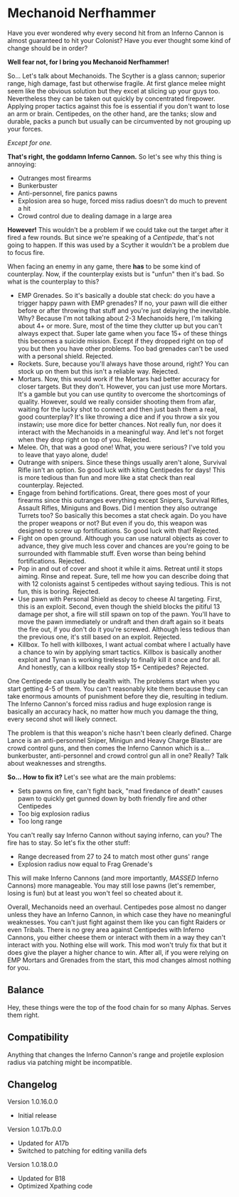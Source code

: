 # Mechanoid Nerfhammer
Have you ever wondered why every second hit from an Inferno Cannon is almost guaranteed to hit your Colonist? Have you ever thought some kind of change should be in order?

**Well fear not, for I bring you Mechanoid Nerfhammer!**

So... Let's talk about Mechanoids. The Scyther is a glass cannon; superior range, high damage, fast but otherwise fragile. At first glance melee might seem like the obvious solution but they excel at slicing up your guys too. Nevertheless they can be taken out quickly by concentrated firepower. Applying proper tactics against this foe is essential if you don't want to lose an arm or brain. Centipedes, on the other hand, are the tanks; slow and durable, packs a punch but usually can be circumvented by not grouping up your forces.

*Except for one.*

**That's right, the goddamn Inferno Cannon.** So let's see why this thing is annoying:
- Outranges most firearms
- Bunkerbuster
- Anti-personnel, fire panics pawns
- Explosion area so huge, forced miss radius doesn't do much to prevent a hit
- Crowd control due to dealing damage in a large area

**However!** This wouldn't be a problem if we could take out the target after it fired a few rounds. But since we're speaking of a *Centipede*, that's not going to happen. If this was used by a Scyther it wouldn't be a problem due to focus fire.

When facing an enemy in any game, there **has** to be some kind of counterplay. Now, if the counterplay exists but is "unfun" then it's bad. So what is the counterplay to this?
- EMP Grenades. So it's basically a double stat check: do you have a trigger happy pawn with EMP grenades? If no, your pawn will die either before or after throwing that stuff and you're just delaying the inevitable. Why? Because I'm not talking about 2-3 Mechanoids here, I'm talking about 4+ or more. Sure, most of the time they clutter up but you can't always expect that. Super late game when you face 15+ of these things this becomes a suicide mission. Except if they dropped right on top of you but then you have other problems. Too bad grenades can't be used with a personal shield. Rejected.
- Rockets. Sure, because you'll always have those around, right? You can stock up on them but this isn't a reliable way. Rejected.
- Mortars. Now, this would work if the Mortars had better accuracy for closer targets. But they don't. However, you can just use more Mortars. It's a gamble but you can use quntity to overcome the shortcomings of quality. However, sould we really consider shooting them from afar, waiting for the lucky shot to connect and then just bash them a real, good counterplay? It's like throwing a dice and if you throw a six you instawin; use more dice for better chances. Not really fun, nor does it interact with the Mechanoids in a meaningful way. And let's not forget when they drop right on top of you. Rejected.
- Melee. Oh, that was a good one! What, you were serious? I've told you to leave that yayo alone, dude!
- Outrange with snipers. Since these things usually aren't alone, Survival Rifle isn't an option. So good luck with kiting Centipedes for days! This is more tedious than fun and more like a stat check than real counterplay. Rejected.
- Engage from behind fortifications. Great, there goes most of your firearms since this outranges everything except Snipers, Survival Rifles, Assault Rifles, Miniguns and Bows. Did I mention they also outrange Turrets too? So basically this becomes a stat check again. Do you have the proper weapons or not? But even if you do, this weapon was designed to screw up fortifications. So good luck with that! Rejected.
- Fight on open ground. Although you can use natural objects as cover to advance, they give much less cover and chances are you're going to be surrounded with flammable stuff. Even worse than being behind fortifications. Rejected.
- Pop in and out of cover and shoot it while it aims. Retreat until it stops aiming. Rinse and repeat. Sure, tell me how you can describe doing that with 12 colonists against 5 centipedes without saying tedious. This is not fun, this is boring. Rejected.
- Use pawn with Personal Shield as decoy to cheese AI targeting. First, this is an exploit. Second, even though the shield blocks the pitiful 13 damage per shot, a fire will still spawn on top of the pawn. You'll have to move the pawn immediately or undraft and then draft again so it beats the fire out, if you don't do it you're screwed. Although less tedious than the previous one, it's still based on an exploit. Rejected.
- Killbox. To hell with killboxes, I want actual combat where I actually have a chance to win by applying smart tactics. Killbox is basically another exploit and Tynan is working tirelessly to finally kill it once and for all. And honestly, can a killbox really stop 15+ Centipedes?  Rejected.

One Centipede can usually be dealth with. The problems start when you start getting 4-5 of them. You can't reasonably kite them because they can take enormous amounts of punishment before they die, resulting in tedium. The Inferno Cannon's forced miss radius and huge explosion range is basically an accuracy hack, no matter how much you damage the thing, every second shot will likely connect.

The problem is that this weapon's niche hasn't been clearly defined. Charge Lance is an anti-personnel Sniper, Minigun and Heavy Charge Blaster are crowd control guns, and then comes the Inferno Cannon which is a... bunkerbuster, anti-personnel and crowd control gun all in one? Really? Talk about weaknesses and strengths.

**So... How to fix it?** Let's see what are the main problems:
- Sets pawns on fire, can't fight back, "mad firedance of death" causes pawn to quickly get gunned down by both friendly fire and other Centipedes
- Too big explosion radius
- Too long range

You can't really say Inferno Cannon without saying inferno, can you? The fire has to stay. So let's fix the other stuff:
- Range decreased from 27 to 24 to match most other guns' range
- Explosion radius now equal to Frag Grenade's

This will make Inferno Cannons (and more importantly, *MASSED* Inferno Cannons) more manageable. You may still lose pawns (let's remember, losing is fun) but at least you won't feel so cheated about it.

Overall, Mechanoids need an overhaul. Centipedes pose almost no danger unless they have an Inferno Cannon, in which case they have no meaningful weaknesses. You can't just fight against them like you can fight Raiders or even Tribals. There is no grey area against Centipedes with Inferno Cannons, you either cheese them or interact with them in a way they can't interact with you. Nothing else will work. This mod won't truly fix that but it does give the player a higher chance to win. After all, if you were relying on EMP Mortars and Grenades from the start, this mod changes almost nothing for you.

## Balance
Hey, these things were the top of the food chain for so many Alphas. Serves them right.

## Compatibility
Anything that changes the Inferno Cannon's range and projetile explosion radius via patching might be incompatible.

## Changelog
Version 1.0.16.0.0
- Initial release

Version 1.0.17b.0.0
- Updated for A17b
- Switched to patching for editing vanilla defs

Version 1.0.18.0.0
- Updated for B18
- Optimized Xpathing code
